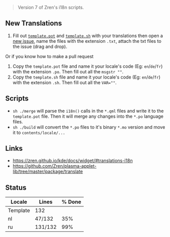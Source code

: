 > Version 7 of Zren's i18n scripts.

## New Translations

1. Fill out [`template.pot`](template.pot) and [`template.sh`](template.sh) with your translations then open a [new issue](https://github.com/exequtic/apdatifier/issues/new), name the files with the extension `.txt`, attach the txt files to the issue (drag and drop).

Or if you know how to make a pull request

1. Copy the `template.pot` file and name it your locale's code (Eg: `en`/`de`/`fr`) with the extension `.po`. Then fill out all the `msgstr ""`.
2. Copy the `template.sh` file and name it your locale's code (Eg: `en`/`de`/`fr`) with the extension `.sh`. Then fill out all the `VAR=""`.

## Scripts

* `sh ./merge` will parse the `i18n()` calls in the `*.qml` files and write it to the `template.pot` file. Then it will merge any changes into the `*.po` language files.
* `sh ./build` will convert the `*.po` files to it's binary `*.mo` version and move it to `contents/locale/...`

## Links

* https://zren.github.io/kde/docs/widget/#translations-i18n
* https://github.com/Zren/plasma-applet-lib/tree/master/package/translate

## Status
|  Locale  |  Lines  | % Done|
|----------|---------|-------|
| Template |     132 |       |
| nl       |  47/132 |   35% |
| ru       | 131/132 |   99% |
